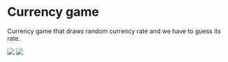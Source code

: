 # Currency game
Currency game that draws random currency rate and we have to guess its rate.

![](src/main/resources/images/image1.png)
![](src/main/resources/images/image2.png)
